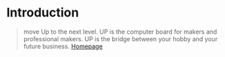 # Introduction

> move Up to the next level. UP is the computer board for makers and professional makers. UP is the bridge between your hobby and your future business. [Homepage](http://www.up-board.org/)



